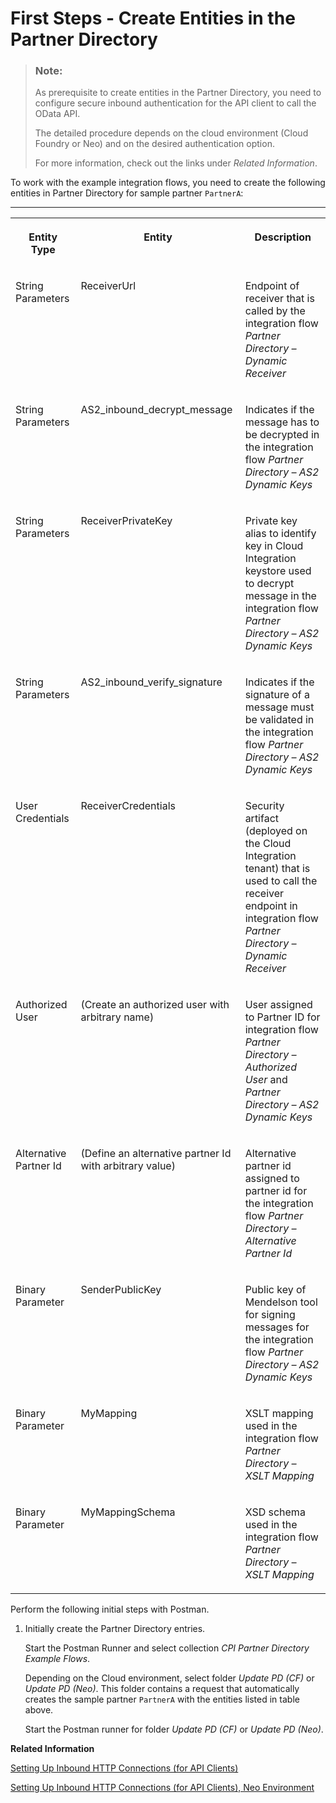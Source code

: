 <!-- loiod32359a67e444c6e899084577e041a0a -->

# First Steps - Create Entities in the Partner Directory

> ### Note:  
> As prerequisite to create entities in the Partner Directory, you need to configure secure inbound authentication for the API client to call the OData API.
> 
> The detailed procedure depends on the cloud environment \(Cloud Foundry or Neo\) and on the desired authentication option.
> 
> For more information, check out the links under *Related Information*.



To work with the example integration flows, you need to create the following entities in Partner Directory for sample partner `PartnerA`:

****


<table>
<tr>
<th valign="top">

Entity Type

</th>
<th valign="top">

Entity

</th>
<th valign="top">

Description

</th>
</tr>
<tr>
<td valign="top">

String Parameters

</td>
<td valign="top">

ReceiverUrl

</td>
<td valign="top">

Endpoint of receiver that is called by the integration flow *Partner Directory – Dynamic Receiver*

</td>
</tr>
<tr>
<td valign="top">

String Parameters

</td>
<td valign="top">

AS2\_inbound\_decrypt\_message

</td>
<td valign="top">

Indicates if the message has to be decrypted in the integration flow *Partner Directory – AS2 Dynamic Keys* 

</td>
</tr>
<tr>
<td valign="top">

String Parameters

</td>
<td valign="top">

ReceiverPrivateKey

</td>
<td valign="top">

Private key alias to identify key in Cloud Integration keystore used to decrypt message in the integration flow *Partner Directory – AS2 Dynamic Keys* 

</td>
</tr>
<tr>
<td valign="top">

String Parameters

</td>
<td valign="top">

AS2\_inbound\_verify\_signature

</td>
<td valign="top">

Indicates if the signature of a message must be validated in the integration flow *Partner Directory – AS2 Dynamic Keys* 

</td>
</tr>
<tr>
<td valign="top">

User Credentials

</td>
<td valign="top">

ReceiverCredentials

</td>
<td valign="top">

Security artifact \(deployed on the Cloud Integration tenant\) that is used to call the receiver endpoint in integration flow *Partner Directory – Dynamic Receiver* 

</td>
</tr>
<tr>
<td valign="top">

Authorized User

</td>
<td valign="top">

\(Create an authorized user with arbitrary name\)

</td>
<td valign="top">

User assigned to Partner ID for integration flow *Partner Directory – Authorized User* and *Partner Directory – AS2 Dynamic Keys* 

</td>
</tr>
<tr>
<td valign="top">

Alternative Partner Id

</td>
<td valign="top">

\(Define an alternative partner Id with arbitrary value\)

</td>
<td valign="top">

Alternative partner id assigned to partner id for the integration flow *Partner Directory – Alternative Partner Id* 

</td>
</tr>
<tr>
<td valign="top">

Binary Parameter

</td>
<td valign="top">

SenderPublicKey

</td>
<td valign="top">

Public key of Mendelson tool for signing messages for the integration flow *Partner Directory – AS2 Dynamic Keys* 

</td>
</tr>
<tr>
<td valign="top">

Binary Parameter

</td>
<td valign="top">

MyMapping

</td>
<td valign="top">

XSLT mapping used in the integration flow *Partner Directory – XSLT Mapping* 

</td>
</tr>
<tr>
<td valign="top">

Binary Parameter

</td>
<td valign="top">

MyMappingSchema

</td>
<td valign="top">

XSD schema used in the integration flow *Partner Directory – XSLT Mapping* 

</td>
</tr>
</table>

Perform the following initial steps with Postman.

1.  Initially create the Partner Directory entries.

    Start the Postman Runner and select collection *CPI Partner Directory Example Flows*.

    Depending on the Cloud environment, select folder *Update PD \(CF\)* or *Update PD \(Neo\)*. This folder contains a request that automatically creates the sample partner `PartnerA` with the entities listed in table above.

    Start the Postman runner for folder *Update PD \(CF\)* or *Update PD \(Neo\)*.


**Related Information**  


[Setting Up Inbound HTTP Connections \(for API Clients\)](../ConnectionSetup/setting-up-inbound-http-connections-for-api-clients-8db3d51.md "An application programming interface (API) allows you to access Cloud Integration data, for example, monitoring data.")

[Setting Up Inbound HTTP Connections \(for API Clients\), Neo Environment](../ConnectionSetup/setting-up-inbound-http-connections-for-api-clients-neo-environment-fbae09c.md "")


